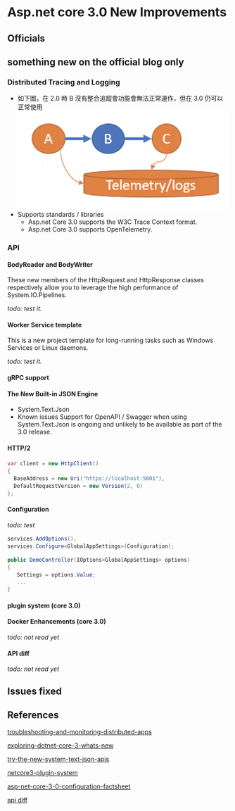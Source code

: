 # Asp.net core 3.0 New Improvements

## Officials

## something new on the official blog only

### Distributed Tracing and Logging

* 如下圖，在 2.0 時 B 沒有整合追蹤會功能會無法正常運作，但在 3.0 仍可以正常使用
![core2break](images/a-picture-containing-object-description-automatic.png)
* Supports standards / libraries
  * Asp.net Core 3.0 supports the W3C Trace Context format.
  * Asp.net Core 3.0 supports OpenTelemetry.

### API

#### BodyReader and BodyWriter

These new members of the HttpRequest and HttpResponse classes respectively allow you to leverage the high performance of System.IO.Pipelines.

*todo: test it.*

#### Worker Service template

This is a new project template for long-running tasks such as Windows Services or Linux daemons.

*todo: test it.*

#### gRPC support

#### The New Built-in JSON Engine

* System.Text.Json
* Known issues
    Support for OpenAPI / Swagger when using System.Text.Json is ongoing and unlikely to be available as part of the 3.0 release.

#### HTTP/2

```C#
var client = new HttpClient() 
{
  BaseAddress = new Uri("https://localhost:5001"),
  DefaultRequestVersion = new Version(2, 0)
};
```

#### Configuration

*todo: test*

```C#
services.AddOptions();
services.Configure<GlobalAppSettings>(Configuration);
```

```C#
public DemoController(IOptions<GlobalAppSettings> options)
{
   Settings = options.Value;
   ...
}
```

#### plugin system (core 3.0)

#### Docker Enhancements (core 3.0)

*todo: not read yet*

#### API diff

*todo: not read yet*

## Issues fixed

## References

[troubleshooting-and-monitoring-distributed-apps](https://devblogs.microsoft.com/aspnet/improvements-in-net-core-3-0-for-troubleshooting-and-monitoring-distributed-apps/)

[exploring-dotnet-core-3-whats-new](https://auth0.com/blog/exploring-dotnet-core-3-whats-new/)

[try-the-new-system-text-json-apis](https://devblogs.microsoft.com/dotnet/try-the-new-system-text-json-apis/)

[netcore3-plugin-system](https://codetherapist.com/blog/netcore3-plugin-system/)

[asp-net-core-3-0-configuration-factsheet](https://www.red-gate.com/simple-talk/dotnet/net-development/asp-net-core-3-0-configuration-factsheet/)

[api diff](https://github.com/dotnet/core/tree/master/release-notes/3.0/api-diff)